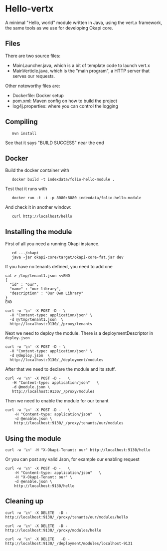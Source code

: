 # Hello-vertx

A minimal "Hello, world" module written in Java, using the vert.x framework,
the same tools as we use for developing Okapi core.


## Files

There are two source files:
 - MainLauncher.java, which is a bit of template code to launch vert.x
 - MainVerticle.java, which is the "main program", a HTTP server that serves
   our requests.

Other noteworthy files are:
 - Dockerfile: Docker setup
 - pom.xml: Maven config on how to build the project
 - log4j.properties: where you can control the logging


## Compiling
```
   mvn install
```
See that it says "BUILD SUCCESS" near the end

## Docker
Build the docker container with
```
   docker build -t indexdata/folio-hello-module .
```

Test that it runs with
```
   docker run -t -i -p 8080:8080 indexdata/folio-hello-module
```

And check it in another window:
```
   curl http://localhost/hello
```

## Installing the module

First of all you need a running Okapi instance.
```
   cd .../okapi
   java -jar okapi-core/target/okapi-core-fat.jar dev
```

If you have no tenants defined, you need to add one
```
cat > /tmp/tenant1.json <<END
{
  "id" : "our",
  "name" : "our library",
  "description" : "Our Own Library"
}
END

curl -w '\n' -X POST -D - \
  -H "Content-type: application/json" \
  -d @/tmp/tenant1.json  \
  http://localhost:9130/_/proxy/tenants
```

Next we need to deploy the module. There is a deploymentDescriptor in `deploy.json`
```
curl -w '\n' -X POST -D - \
  -H "Content-type: application/json" \
  -d @deploy.json  \
  http://localhost:9130/_/deployment/modules

```

After that we need to declare the module and its stuff.
```
curl -w '\n' -X POST -D -   \
   -H "Content-type: application/json"   \
   -d @module.json \
   http://localhost:9130/_/proxy/modules
```
Then we need to enable the module for our tenant
```
curl -w '\n' -X POST -D -   \
    -H "Content-type: application/json"   \
    -d @enable.json \
    http://localhost:9130/_/proxy/tenants/our/modules
```

## Using the module

```
curl -w '\n' -H "X-Okapi-Tenant: our" http://localhost:9130/hello
```

Or you can post any valid Json, for example our enabling request
```
curl -w '\n' -X POST -D -   \
    -H "Content-type: application/json"   \
    -H "X-Okapi-Tenant: our" \
    -d @enable.json \
    http://localhost:9130/hello
```

## Cleaning up
```
curl -w '\n' -X DELETE  -D -    http://localhost:9130/_/proxy/tenants/our/modules/hello

curl -w '\n' -X DELETE  -D -    http://localhost:9130/_/proxy/modules/hello

curl -w '\n' -X DELETE   -D -    http://localhost:9130/_/deployment/modules/localhost-9131
```

